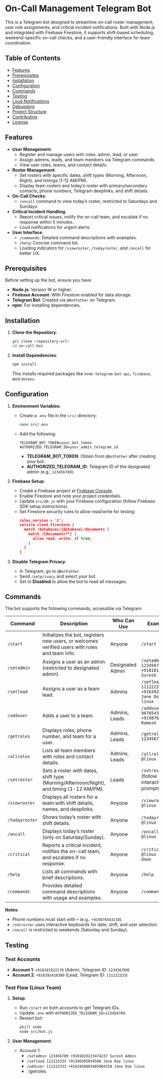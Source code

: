 # On-Call Management Telegram Bot

This is a Telegram bot designed to streamline on-call roster management, user role assignments, and critical incident notifications. Built with Node.js and integrated with Firebase Firestore, it supports shift-based scheduling, weekend-specific on-call checks, and a user-friendly interface for team coordination.

## Table of Contents
- [Features](#features)
- [Prerequisites](#prerequisites)
- [Installation](#installation)
- [Configuration](#configuration)
- [Commands](#commands)
- [Testing](#testing)
- [Loud Notifications](#loud-notifications)
- [Debugging](#debugging)
- [Project Structure](#project-structure)
- [Contributing](#contributing)
- [License](#license)

## Features
- **User Management**:
  - Register and manage users with roles: admin, lead, or user.
  - Assign admins, leads, and team members via Telegram commands.
  - View user roles, teams, and contact details.
- **Roster Management**:
  - Set rosters with specific dates, shift types (Morning, Afternoon, Night), and timings (1-12 AM/PM).
  - Display team rosters and today’s roster with primary/secondary contacts, phone numbers, Telegram deeplinks, and shift details.
- **On-Call Checks**:
  - `/oncall` command to view today’s roster, restricted to Saturdays and Sundays.
- **Critical Incident Handling**:
  - Report critical issues, notify the on-call team, and escalate if no response within 5 minutes.
  - Loud notifications for urgent alerts.
- **User Interface**:
  - `/commands`: Detailed command descriptions with examples.
  - `/help`: Concise command list.
  - Loading indicators for `/viewroster`, `/todayroster`, and `/oncall` for better UX.

## Prerequisites
Before setting up the bot, ensure you have:
- **Node.js**: Version 16 or higher.
- **Firebase Account**: With Firestore enabled for data storage.
- **Telegram Bot**: Created via `@BotFather` on Telegram.
- **npm**: For installing dependencies.

## Installation
1. **Clone the Repository**:
   ```bash
   git clone <repository-url>
   cd on-call-bot
   ```

2. **Install Dependencies**:
   ```bash
   npm install
   ```
   This installs required packages like `node-telegram-bot-api`, `firebase`, and `dotenv`.

## Configuration
1. **Environment Variables**:
   - Create a `.env` file in the `src/` directory:
     ```bash
     nano src/.env
     ```
   - Add the following:
     ```
     TELEGRAM_BOT_TOKEN=your_bot_token
     AUTHORIZED_TELEGRAM_ID=your_admin_telegram_id
     ```
     - **TELEGRAM_BOT_TOKEN**: Obtain from `@BotFather` after creating your bot.
     - **AUTHORIZED_TELEGRAM_ID**: Telegram ID of the designated admin (e.g., `123456789`).

2. **Firebase Setup**:
   - Create a Firebase project at [Firebase Console](https://console.firebase.google.com/).
   - Enable Firestore and note your project credentials.
   - Update `src/db.js` with your Firebase configuration (follow Firebase SDK setup instructions).
   - Set Firestore security rules to allow read/write for testing:
     ```json
     rules_version = '2';
     service cloud.firestore {
       match /databases/{database}/documents {
         match /{document=**} {
           allow read, write: if true;
         }
       }
     }
     ```

3. **Disable Telegram Privacy**:
   - In Telegram, go to `@BotFather`.
   - Send `/setprivacy` and select your bot.
   - Set to **Disabled** to allow the bot to read all messages.

## Commands
The bot supports the following commands, accessible via Telegram:

| Command | Description | Who Can Use | Example |
|---------|-------------|-------------|---------|
| `/start` | Initializes the bot, registers new users, or welcomes verified users with roles and team info. | Anyone | `/start` |
| `/setadmin` | Assigns a user as an admin (restricted to designated admin). | Designated Admin | `/setadmin 123456789 +918181922178 Suresh Admin` |
| `/setlead` | Assigns a user as a team lead. | Admins | `/setlead 111222333 +916392410389 Jane Doe linux` |
| `/adduser` | Adds a user to a team. | Admins, Leads | `/adduser 987654321 +919876543201 Ramesh linux` |
| `/getroles` | Displays roles, phone number, and team for a user. | Admins, Leads | `/getroles 123456789` |
| `/allroles` | Lists all team members with roles and contact details. | Admins, Leads | `/allroles @linux` |
| `/setroster` | Sets a roster with dates, shift type (Morning/Afternoon/Night), and timing (1-12 AM/PM). | Leads | `/setroster` (follow interactive prompts) |
| `/viewroster` | Displays all rosters for a team with shift details, names, and deeplinks. | Anyone | `/viewroster @linux` |
| `/todayroster` | Shows today’s roster with shift details. | Anyone | `/todayroster @linux` |
| `/oncall` | Displays today’s roster (only on Saturday/Sunday). | Anyone | `/oncall @linux` |
| `/critical` | Reports a critical incident, notifies the on-call team, and escalates if no response. | Anyone | `/critical @linux w16 down` |
| `/help` | Lists all commands with brief descriptions. | Anyone | `/help` |
| `/commands` | Provides detailed command descriptions with usage and examples. | Anyone | `/commands` |

**Notes**:
- Phone numbers must start with `+` (e.g., `+919876543210`).
- `/setroster` uses interactive keyboards for date, shift, and user selection.
- `/oncall` is restricted to weekends (Saturday and Sunday).

## Testing
### Test Accounts
- **Account 1**: `+918181922178` (Admin, Telegram ID: `123456789`)
- **Account 2**: `+916392410389` (Lead, Telegram ID: `111222333`)

### Test Flow (Linux Team)
1. **Setup**:
   - Run `/start` on both accounts to get Telegram IDs.
   - Update `.env` with `AUTHORIZED_TELEGRAM_ID=123456789`.
   - Restart bot:
     ```bash
     pkill node
     node src/bot.js
     ```

2. **User Management**:
   - Account 1:
     - `/setadmin 123456789 +9181819223474237 Suresh Admin`
     - `/setlead 111222333 +91340385034508 Jane Doe linux`
     - `/adduser 111222333 +9163450803485004358 Jane Doe linux`
     - `/getroles